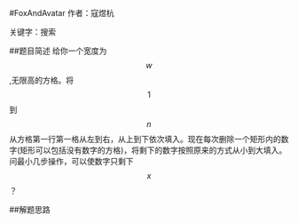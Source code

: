 #FoxAndAvatar
作者：寇煜杭

关键字：搜索

##题目简述
 给你一个宽度为$$w$$,无限高的方格。将$$1$$到$$n$$从方格第一行第一格从左到右，从上到下依次填入。现在每次删除一个矩形内的数字(矩形可以包括没有数字的方格)，将剩下的数字按照原来的方式从小到大填入。问最小几步操作，可以使数字只剩下$$x$$？

##解题思路